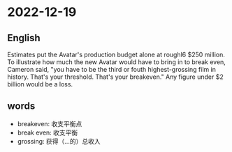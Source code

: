 # 2022-12-19

## English
Estimates put the Avatar's production
budget alone at roughl6 $250 million. 
To illustrate how much the new Avatar would
have to bring in to break even, Cameron
said, "you have to be the third or fouth
highest-grossing film in history. That's
your threshold. That's your breakeven."
Any figure under $2 billion would be a 
loss.



## words
* breakeven: 收支平衡点
* break even: 收支平衡
* grossing: 获得（...的）总收入
